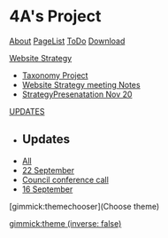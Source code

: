 <!--
  -- Name of your wiki
  -- Do NOT remove the leading `#` character.
  -->

# 4A's Project


<!--
  -- Navigation
  -- (Read: http://dynalon.github.io/mdwiki/#!quickstart.md#Adding_a_navigation)
  -->

[About](pages/about.md)
[PageList](PageList.md)
[ToDo](pages/todo/ToDos_END_2014.md)
[Download](pages/download.md)

[Website Strategy]()

* [Taxonomy Project](pages/WebsiteStrategy/TaxonomyNotes-Running.md)
* [Website Strategy meeting Notes](pages/WebsiteStrategy/WebsiteStrategyMeetingNotes.md)
* [StrategyPresenatation Nov 20](pages/WebsiteStrategy/Website_Strategy_20Nov2014.md)


[UPDATES]()

  * ## Updates
  * [All](pages/updates.md)
  * [22 September](pages/CT_Update_22Sept2014.md)
  * [Council conference call](BostonCouncilCall22Sept.md)
  * [16 September](pages/CT_Update_16Sept2014.md)
  


<!--
  -- Change the Language
  -- Could be useful when there's more than one language wiki.
  -->

<!--
[Change the Language]()

  * [English (United States)](/en_US/)
  * [English (United Kingdom)](/en_GB/)
  * [Italian](/it/)
-->

<!--
  -- Let the user choose a theme
  -- (Read: http://dynalon.github.io/mdwiki/#!quickstart.md#Adding_a_navigation)
  -->

[gimmick:themechooser](Choose theme)

<!-- set a default theme -->
[gimmick:theme (inverse: false)](bootstrap)

